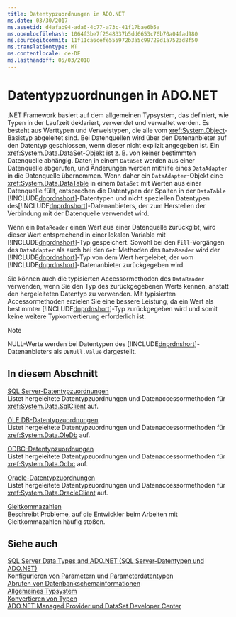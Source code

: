 ```yaml
---
title: Datentypzuordnungen in ADO.NET
ms.date: 03/30/2017
ms.assetid: d4afab94-ada6-4c77-a73c-41f17bae6b5a
ms.openlocfilehash: 1064f3be7f2548337b5dd6653c76b70a04fad980
ms.sourcegitcommit: 11f11ca6cefe555972b3a5c99729d1a7523d8f50
ms.translationtype: MT
ms.contentlocale: de-DE
ms.lasthandoff: 05/03/2018
---
```

# <a name="data-type-mappings-in-adonet"></a>Datentypzuordnungen in ADO.NET
.NET Framework basiert auf dem allgemeinen Typsystem, das definiert, wie Typen in der Laufzeit deklariert, verwendet und verwaltet werden. Es besteht aus Werttypen und Verweistypen, die alle vom <xref:System.Object>-Basistyp abgeleitet sind. Bei Datenquellen wird über den Datenanbieter auf den Datentyp geschlossen, wenn dieser nicht explizit angegeben ist. Ein <xref:System.Data.DataSet>-Objekt ist z. B. von keiner bestimmten Datenquelle abhängig. Daten in einem `DataSet` werden aus einer Datenquelle abgerufen, und Änderungen werden mithilfe eines `DataAdapter` in die Datenquelle übernommen. Wenn daher ein `DataAdapter`-Objekt eine <xref:System.Data.DataTable> in einem `DataSet` mit Werten aus einer Datenquelle füllt, entsprechen die Datentypen der Spalten in der `DataTable` [!INCLUDE[dnprdnshort](../../../../includes/dnprdnshort-md.md)]-Datentypen und nicht speziellen Datentypen des[!INCLUDE[dnprdnshort](../../../../includes/dnprdnshort-md.md)]-Datenanbieters, der zum Herstellen der Verbindung mit der Datenquelle verwendet wird.  
  
 Wenn ein `DataReader` einen Wert aus einer Datenquelle zurückgibt, wird dieser Wert entsprechend in einer lokalen Variable mit [!INCLUDE[dnprdnshort](../../../../includes/dnprdnshort-md.md)]-Typ gespeichert. Sowohl bei den `Fill`-Vorgängen des `DataAdapter` als auch bei den `Get`-Methoden des `DataReader` wird der [!INCLUDE[dnprdnshort](../../../../includes/dnprdnshort-md.md)]-Typ von dem Wert hergeleitet, der vom [!INCLUDE[dnprdnshort](../../../../includes/dnprdnshort-md.md)]-Datenanbieter zurückgegeben wird.  
  
 Sie können auch die typisierten Accessormethoden des `DataReader` verwenden, wenn Sie den Typ des zurückgegebenen Werts kennen, anstatt den hergeleiteten Datentyp zu verwenden. Mit typisierten Accessormethoden erzielen Sie eine bessere Leistung, da ein Wert als bestimmter [!INCLUDE[dnprdnshort](../../../../includes/dnprdnshort-md.md)]-Typ zurückgegeben wird und somit keine weitere Typkonvertierung erforderlich ist.  
  
> [!NOTE]
>  NULL-Werte werden bei Datentypen des [!INCLUDE[dnprdnshort](../../../../includes/dnprdnshort-md.md)]-Datenanbieters als `DBNull.Value` dargestellt.  
  
## <a name="in-this-section"></a>In diesem Abschnitt  
 [SQL Server-Datentypzuordnungen](../../../../docs/framework/data/adonet/sql-server-data-type-mappings.md)  
 Listet hergeleitete Datentypzuordnungen und Datenaccessormethoden für <xref:System.Data.SqlClient> auf.  
  
 [OLE DB-Datentypzuordnungen](../../../../docs/framework/data/adonet/ole-db-data-type-mappings.md)  
 Listet hergeleitete Datentypzuordnungen und Datenaccessormethoden für <xref:System.Data.OleDb> auf.  
  
 [ODBC-Datentypzuordnungen](../../../../docs/framework/data/adonet/odbc-data-type-mappings.md)  
 Listet hergeleitete Datentypzuordnungen und Datenaccessormethoden für <xref:System.Data.Odbc> auf.  
  
 [Oracle-Datentypzuordnungen](../../../../docs/framework/data/adonet/oracle-data-type-mappings.md)  
 Listet hergeleitete Datentypzuordnungen und Datenaccessormethoden für <xref:System.Data.OracleClient> auf.  
  
 [Gleitkommazahlen](../../../../docs/framework/data/adonet/floating-point-numbers.md)  
 Beschreibt Probleme, auf die Entwickler beim Arbeiten mit Gleitkommazahlen häufig stoßen.  
  
## <a name="see-also"></a>Siehe auch  
 [SQL Server Data Types and ADO.NET (SQL Server-Datentypen und ADO.NET)](../../../../docs/framework/data/adonet/sql/sql-server-data-types.md)  
 [Konfigurieren von Parametern und Parameterdatentypen](../../../../docs/framework/data/adonet/configuring-parameters-and-parameter-data-types.md)  
 [Abrufen von Datenbankschemainformationen](../../../../docs/framework/data/adonet/retrieving-database-schema-information.md)  
 [Allgemeines Typsystem](../../../../docs/standard/base-types/common-type-system.md)  
 [Konvertieren von Typen](http://msdn.microsoft.com/library/6038316e-bdaf-4f55-8006-407f591ce156)  
 [ADO.NET Managed Provider und DataSet Developer Center](http://go.microsoft.com/fwlink/?LinkId=217917)
